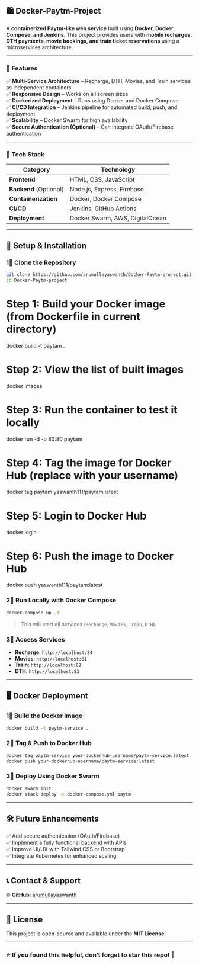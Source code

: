 ## 🛍️ Docker-Paytm-Project  

A **containerized Paytm-like web service** built using **Docker, Docker Compose, and Jenkins**. This project provides users with **mobile recharges, DTH payments, movie bookings, and train ticket reservations** using a microservices architecture.

---

### 📌 Features  

✅ **Multi-Service Architecture** – Recharge, DTH, Movies, and Train services as independent containers  
✅ **Responsive Design** – Works on all screen sizes  
✅ **Dockerized Deployment** – Runs using Docker and Docker Compose  
✅ **CI/CD Integration** – Jenkins pipeline for automated build, push, and deployment  
✅ **Scalability** – Docker Swarm for high availability  
✅ **Secure Authentication (Optional)** – Can integrate OAuth/Firebase authentication  

---

### 📂 Tech Stack  

| **Category**   | **Technology** |
|--------------|-------------|
| **Frontend**  | HTML, CSS, JavaScript |
| **Backend** (Optional) | Node.js, Express, Firebase |
| **Containerization** | Docker, Docker Compose |
| **CI/CD** | Jenkins, GitHub Actions |
| **Deployment** | Docker Swarm, AWS, DigitalOcean |

---

## 🚀 Setup & Installation  

### **1⃣ Clone the Repository**  
```bash
git clone https://github.com/arumullayaswanth/Docker-Paytm-project.git
cd Docker-Paytm-project
```



# Step 1: Build your Docker image (from Dockerfile in current directory)
docker build -t paytam .

# Step 2: View the list of built images
docker images

# Step 3: Run the container to test it locally
docker run -d -p 80:80 paytam

# Step 4: Tag the image for Docker Hub (replace with your username)
docker tag paytam yaswanth111/paytam:latest

# Step 5: Login to Docker Hub
docker login

# Step 6: Push the image to Docker Hub
docker push yaswanth111/paytam:latest


















### **2⃣ Run Locally with Docker Compose**  
```bash
docker-compose up -d
```
> This will start all services (`Recharge`, `Movies`, `Train`, `DTH`).

### **3⃣ Access Services**  
- **Recharge**: `http://localhost:84`  
- **Movies**: `http://localhost:81`  
- **Train**: `http://localhost:82`  
- **DTH**: `http://localhost:83`  

---

## 🖥️ Docker Deployment  

### **1⃣ Build the Docker Image**  
```bash
docker build -t paytm-service .
```

### **2⃣ Tag & Push to Docker Hub**  
```bash
docker tag paytm-service your-dockerhub-username/paytm-service:latest
docker push your-dockerhub-username/paytm-service:latest
```

### **3⃣ Deploy Using Docker Swarm**  
```bash
docker swarm init
docker stack deploy -c docker-compose.yml paytm
```

---

## 🛠️ Future Enhancements  

✅ Add secure authentication (OAuth/Firebase)  
✅ Implement a fully functional backend with APIs  
✅ Improve UI/UX with Tailwind CSS or Bootstrap  
✅ Integrate Kubernetes for enhanced scaling  

---

## 📞 Contact & Support  

 
🌐 **GitHub**: [arumullayaswanth](https://github.com/arumullayaswanth)  

---

## 📛 License  

This project is open-source and available under the **MIT License**.  

---

### ⭐ If you found this helpful, don’t forget to **star** this repo! 🚀  
